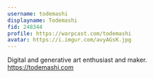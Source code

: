 ```yaml
---
username: todemashi
displayname: Todemashi
fid: 248344
profile: https://warpcast.com/todemashi
avatar: https://i.imgur.com/avyAGsK.jpg
---
```

Digital and generative art enthusiast and maker.  
https://todemashi.com  
